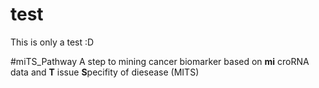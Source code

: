 # test
This is only a test :D

#miTS_Pathway
A step to mining cancer biomarker based on **mi** croRNA data and **T** issue **S**pecifity of diesease (MITS)
